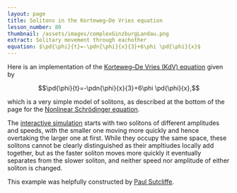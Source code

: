 ```yaml
---
layout: page
title: Solitons in the Korteweg–De Vries equation
lesson_number: 80
thumbnail: /assets/images/complexGinzburgLandau.png
extract: Solitary movement through eachother
equation: $\pd{\phi}{t}=-\pdn{\phi}{x}{3}+6\phi \pd{\phi}{x}$
---
```



Here is an implementation of the [Korteweg–De Vries (KdV) equation](https://en.wikipedia.org/wiki/Korteweg%E2%80%93De_Vries_equation) given by

$$\pd{\phi}{t}=-\pdn{\phi}{x}{3}+6\phi \pd{\phi}{x},$$

which is a very simple model of solitons, as described at the bottom of the page for the [Nonlinear Schrödinger equation](/nonlinear-physics/nls-cgl).

The [interactive simulation](/sim/?preset=KdV) starts with two solitons of different amplitudes and speeds, with the smaller one moving more quickly and hence overtaking the larger one at first. While they occupy the same space, these solitons cannot be clearly distinguished as their ampltiudes locally add together, but as the faster soliton moves more quickly it eventually separates from the slower soliton, and neither speed nor amplitude of either soliton is changed.

This example was helpfully constructed by [Paul Sutcliffe](https://www.durham.ac.uk/staff/p-m-sutcliffe/).
